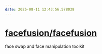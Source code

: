 ```yaml
---
date: 2025-08-11 12:43:56.578038
---
```


# [facefusion/facefusion](https://github.com/facefusion/facefusion)

face swap and face manipulation toolkit